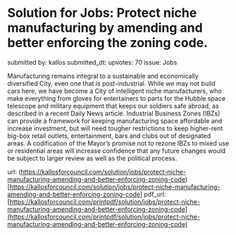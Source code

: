 # Solution for Jobs: Protect niche manufacturing by amending and better enforcing the zoning code. #

submitted by: kallos
submitted_dt: 
upvotes: 70
issue: Jobs

Manufacturing remains integral to a sustainable and economically diversified City, even one that is post-industrial. While we may not build cars here, we have become a City of intelligent niche manufacturers, who make everything from gloves for entertainers to parts for the Hubble space telescope and military equipment that keeps our soldiers safe abroad, as described in a recent Daily News article. Industrial Business Zones (IBZs) can provide a framework for keeping manufacturing space affordable and increase investment, but will need tougher restrictions to keep higher-rent big-box retail outlets, entertainment, bars and clubs out of designated areas. A codification of the Mayor’s promise not to rezone IBZs to mixed use or residential areas will increase confidence that any future changes would be subject to larger review as well as the political process.

url: (https://kallosforcouncil.com/solution/jobs/protect-niche-manufacturing-amending-and-better-enforcing-zoning-code)[https://kallosforcouncil.com/solution/jobs/protect-niche-manufacturing-amending-and-better-enforcing-zoning-code]
pdf_url: [https://kallosforcouncil.com/printpdf/solution/jobs/protect-niche-manufacturing-amending-and-better-enforcing-zoning-code](https://kallosforcouncil.com/printpdf/solution/jobs/protect-niche-manufacturing-amending-and-better-enforcing-zoning-code)